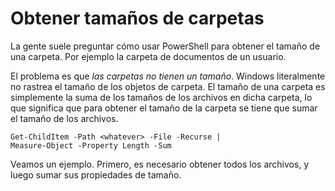 # Obtener tamaños de carpetas

La gente suele preguntar cómo usar PowerShell para obtener el tamaño de una carpeta. Por ejemplo la carpeta de documentos de un usuario.

El problema es que _las carpetas no tienen un tamaño_. Windows literalmente no rastrea el tamaño de los objetos de carpeta. El tamaño de una carpeta es simplemente la suma de los tamaños de los archivos en dicha carpeta, lo que significa que para obtener el tamaño de la carpeta se tiene que sumar el tamaño de los archivos.

```
Get-ChildItem -Path <whatever> -File -Recurse |
Measure-Object -Property Length -Sum
```

Veamos un ejemplo. Primero, es necesario obtener todos los archivos, y luego sumar sus propiedades de tamaño.



